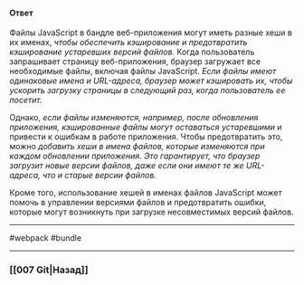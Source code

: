 #### Ответ

Файлы JavaScript в бандле веб-приложения могут иметь разные хеши в их именах, *чтобы обеспечить кэширование и предотвратить кэширование устаревших версий файлов.* Когда пользователь запрашивает страницу веб-приложения, браузер загружает все необходимые файлы, включая файлы JavaScript. *Если файлы имеют одинаковые имена и URL-адреса, браузер может кэшировать их, чтобы ускорить загрузку страницы в следующий раз, когда пользователь ее посетит.*

Однако, *если файлы изменяются, например, после обновления приложения, кэшированные файлы могут оставаться устаревшими* и привести к ошибкам в работе приложения. Чтобы предотвратить это, можно *добавить хеши в имена файлов, которые изменяются при каждом обновлении приложения. Это гарантирует, что браузер загрузит новые версии файлов, даже если они имеют те же URL-адреса, что и старые версии файлов.*

Кроме того, использование хешей в именах файлов JavaScript может помочь в управлении версиями файлов и предотвратить ошибки, которые могут возникнуть при загрузке несовместимых версий файлов.

___
#webpack #bundle

___

### [[007 Git|Назад]]